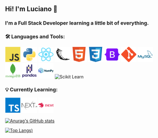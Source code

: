 ## Hi! I'm Luciano 👋

### I'm a Full Stack Developer learning a little bit of everything.


<h3 align="left">🛠️ Languages and Tools:</h3>
<!-- Javascript | Python | React | Flask | HTML | CSS | Bootstrap | GIT | MySQL | MongoDB | Pandas |
NumPy | Scikit-Learn.  -->

<p align="left">

<img src="https://github.com/devicons/devicon/blob/master/icons/javascript/javascript-original.svg" alt="Javascript" width="50" height="50"/>

<img src="https://github.com/devicons/devicon/blob/master/icons/python/python-original.svg" alt="Python" width="50" height="50"/>

<img src="https://github.com/devicons/devicon/blob/master/icons/react/react-original.svg" alt="React" width="50" height="50"/>

<img src="https://github.com/devicons/devicon/blob/master/icons/flask/flask-original.svg" alt="Flask" width="50" height="50"/>

<img src="https://github.com/devicons/devicon/blob/master/icons/html5/html5-original.svg" alt="HTML" width="50" height="50"/>

<img src="https://github.com/devicons/devicon/blob/master/icons/css3/css3-original.svg" alt="CSS" width="50" height="50"/>

<img src="https://github.com/devicons/devicon/blob/master/icons/bootstrap/bootstrap-original.svg" alt="Bootstrap" width="50" height="50"/>

<img src="https://github.com/devicons/devicon/blob/master/icons/git/git-original.svg" alt="Git" width="50" height="50"/>

<img src="https://github.com/devicons/devicon/blob/master/icons/mysql/mysql-plain-wordmark.svg" alt="MySQL" width="50" height="50"/>

<img src="https://github.com/devicons/devicon/blob/master/icons/mongodb/mongodb-plain-wordmark.svg" alt="MongoDB" width="50" height="50"/>

<img src="https://github.com/devicons/devicon/blob/master/icons/pandas/pandas-original-wordmark.svg" alt="Pandas" width="50" height="50"/>

<img src="https://github.com/devicons/devicon/blob/master/icons/numpy/numpy-original-wordmark.svg" alt="NumPy" width="50" height="50"/>

<img src="https://upload.wikimedia.org/wikipedia/commons/0/05/Scikit_learn_logo_small.svg" alt="Scikit Learn" width="50" height="50"/>



</p>



<h3 align="left">💡 Currently Learning:</h3>

<p align="left">

<img src="https://github.com/devicons/devicon/blob/master/icons/typescript/typescript-original.svg" alt="Typescript" width="50" height="50"/>

<img src="https://github.com/devicons/devicon/blob/master/icons/nextjs/nextjs-original-wordmark.svg" alt="NextJS" width="50" height="50"/>

<img src="https://github.com/devicons/devicon/blob/master/icons/nestjs/nestjs-plain-wordmark.svg" alt="NestJS" width="50" height="50"/>

</p>




[![Anurag's GitHub stats](https://github-readme-stats.vercel.app/api?username=Luciano-C&show_icons=true&theme=dark)](https://github.com/anuraghazra/github-readme-stats)

[![Top Langs](https://github-readme-stats.vercel.app/api/top-langs/?username=Luciano-C&layout=compact&theme=dark))](https://github.com/Luciano-C/github-readme-stats)

